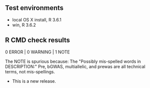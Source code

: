 ## Test environments
* local OS X install, R 3.6.1
* win, R 3.6.2

## R CMD check results
0 ERROR | 0 WARNING | 1 NOTE

The NOTE is spurious because:
The "Possibly mis-spelled words in DESCRIPTION:" Pre, bGWAS, multiallelic, and 
prewas are all technical terms, not mis-spellings. 

* This is a new release.

